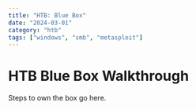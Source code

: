 ```yaml
---
title: "HTB: Blue Box"
date: "2024-03-01"
category: "htb"
tags: ["windows", "smb", "metasploit"]
---
```


# HTB Blue Box Walkthrough

Steps to own the box go here.